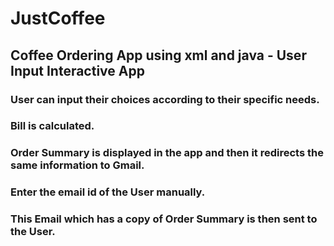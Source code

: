 # JustCoffee

## Coffee Ordering App using xml and java - User Input Interactive App

### User can input their choices according to their specific needs.
### Bill is calculated.
### Order Summary is displayed in the app and then it redirects the same information to Gmail.
### Enter the email id of the User manually.
### This Email which has a copy of Order Summary is then sent to the User.
